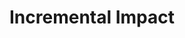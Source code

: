 ---
title: "Incremental Impact"

categories: ['']

tags: ['Incremental', 'Impact']

arabic: ['التأثير المتزايد']

publishers: ['معجم مصطلحات التعلم الآلي والتعلم العميق وعلم البيانات']

types: "word"

slug: ""
---